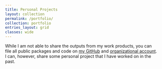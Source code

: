 ```yaml
---
title: Personal Projects
layout: collection
permalink: /portfolio/
collection: portfolio
entries_layout: grid
classes: wide
---
```


While I am not able to share the outputs from my work products, you can file all public packages and code on [my GitHub](https://github.com/achafetz/) and [organizational account](https://github.com/USAID-OHA-SI/). I can, however, share some personal project that I have worked on in the past.
